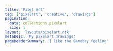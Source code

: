 ```yaml
---
title: 'Pixel Art'
tag: ['pixelart', 'creative', 'drawings']
pagination:
  data: collections.pixelart
  size: 1
layout: 'layouts/pixelart.njk'
metaDesc: 'My pixelart drawings'
pageHeaderSummary: 'I like the Gameboy feeling'
---
```

